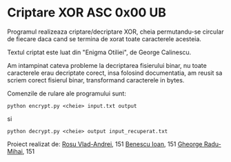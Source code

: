 # Criptare XOR ASC 0x00 UB

Programul realizeaza criptare/decriptare XOR, cheia permutandu-se circular de fiecare daca cand se termina de xorat toate caracterele acesteia.

Textul criptat este luat din "Enigma Otiliei", de George Calinescu.

Am intampinat cateva probleme la decriptarea fisierului binar, nu toate caracterele erau decriptate corect, insa folosind documentatia, am reusit sa scriem corect fisierul binar, transformand caracterele in bytes.

Comenzile de rulare ale programului sunt:

```
python encrypt.py <cheie> input.txt output
```

si

```
python decrypt.py <cheie> output input_recuperat.txt
```

Proiect realizat de:
[Rosu Vlad-Andrei](github.com/vlandero), 151
[Benescu Ioan](https://github.com/BetJohn), 151
[Gheorge Radu-Mihai](https://github.com/radugheo), 151
